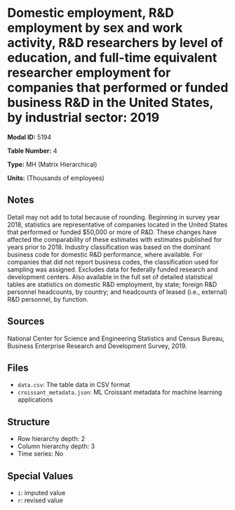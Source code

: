 # Domestic employment, R&D employment by sex and work activity, R&D researchers by level of education, and full-time equivalent researcher employment for companies that performed or funded business R&D in the United States, by industrial sector: 2019

**Modal ID:** 5194

**Table Number:** 4

**Type:** MH (Matrix Hierarchical)

**Units:** (Thousands of employees)

## Notes

Detail may not add to total because of rounding. Beginning in survey year 2018, statistics are representative of companies located in the United States that performed or funded $50,000 or more of R&D. These changes have affected the comparability of these estimates with estimates published for years prior to 2018. Industry classification was based on the dominant business code for domestic R&D performance, where available. For companies that did not report business codes, the classification used for sampling was assigned. Excludes data for federally funded research and development centers. Also available in the full set of detailed statistical tables are statistics on domestic R&D employment, by state; foreign R&D personnel headcounts, by country; and headcounts of leased (i.e., external) R&D personnel, by function.

## Sources

National Center for Science and Engineering Statistics and Census Bureau, Business Enterprise Research and Development Survey, 2019.

## Files

- `data.csv`: The table data in CSV format
- `croissant_metadata.json`: ML Croissant metadata for machine learning applications

## Structure

- Row hierarchy depth: 2
- Column hierarchy depth: 3
- Time series: No

## Special Values

- `i`: imputed value
- `r`: revised value
